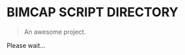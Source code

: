 # BIMCAP SCRIPT DIRECTORY

> An awesome project.
<!-- index.html -->

<div id="app">Please wait...</div>
